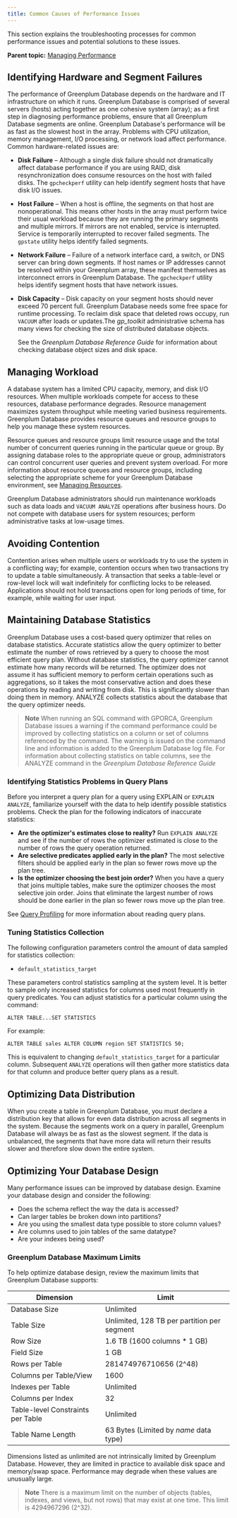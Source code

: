```yaml
---
title: Common Causes of Performance Issues 
---
```


This section explains the troubleshooting processes for common performance issues and potential solutions to these issues.

**Parent topic:** [Managing Performance](partV.html)

## <a id="topic2"></a>Identifying Hardware and Segment Failures 

The performance of Greenplum Database depends on the hardware and IT infrastructure on which it runs. Greenplum Database is comprised of several servers \(hosts\) acting together as one cohesive system \(array\); as a first step in diagnosing performance problems, ensure that all Greenplum Database segments are online. Greenplum Database's performance will be as fast as the slowest host in the array. Problems with CPU utilization, memory management, I/O processing, or network load affect performance. Common hardware-related issues are:

-   **Disk Failure** – Although a single disk failure should not dramatically affect database performance if you are using RAID, disk resynchronization does consume resources on the host with failed disks. The `gpcheckperf` utility can help identify segment hosts that have disk I/O issues.
-   **Host Failure** – When a host is offline, the segments on that host are nonoperational. This means other hosts in the array must perform twice their usual workload because they are running the primary segments and multiple mirrors. If mirrors are not enabled, service is interrupted. Service is temporarily interrupted to recover failed segments. The `gpstate` utility helps identify failed segments.
-   **Network Failure** – Failure of a network interface card, a switch, or DNS server can bring down segments. If host names or IP addresses cannot be resolved within your Greenplum array, these manifest themselves as interconnect errors in Greenplum Database. The `gpcheckperf` utility helps identify segment hosts that have network issues.
-   **Disk Capacity** – Disk capacity on your segment hosts should never exceed 70 percent full. Greenplum Database needs some free space for runtime processing. To reclaim disk space that deleted rows occupy, run `VACUUM` after loads or updates.The *gp\_toolkit* administrative schema has many views for checking the size of distributed database objects.

    See the *Greenplum Database Reference Guide* for information about checking database object sizes and disk space.


## <a id="topic3"></a>Managing Workload 

A database system has a limited CPU capacity, memory, and disk I/O resources. When multiple workloads compete for access to these resources, database performance degrades. Resource management maximizes system throughput while meeting varied business requirements. Greenplum Database provides resource queues and resource groups to help you manage these system resources.

Resource queues and resource groups limit resource usage and the total number of concurrent queries running in the particular queue or group. By assigning database roles to the appropriate queue or group, administrators can control concurrent user queries and prevent system overload. For more information about resource queues and resource groups, including selecting the appropriate scheme for your Greenplum Database environment, see [Managing Resources](wlmgmt.html).

Greenplum Database administrators should run maintenance workloads such as data loads and `VACUUM ANALYZE` operations after business hours. Do not compete with database users for system resources; perform administrative tasks at low-usage times.

## <a id="topic4"></a>Avoiding Contention 

Contention arises when multiple users or workloads try to use the system in a conflicting way; for example, contention occurs when two transactions try to update a table simultaneously. A transaction that seeks a table-level or row-level lock will wait indefinitely for conflicting locks to be released. Applications should not hold transactions open for long periods of time, for example, while waiting for user input.

## <a id="topic5"></a>Maintaining Database Statistics 

Greenplum Database uses a cost-based query optimizer that relies on database statistics. Accurate statistics allow the query optimizer to better estimate the number of rows retrieved by a query to choose the most efficient query plan. Without database statistics, the query optimizer cannot estimate how many records will be returned. The optimizer does not assume it has sufficient memory to perform certain operations such as aggregations, so it takes the most conservative action and does these operations by reading and writing from disk. This is significantly slower than doing them in memory. ANALYZE collects statistics about the database that the query optimizer needs.

> **Note** When running an SQL command with GPORCA, Greenplum Database issues a warning if the command performance could be improved by collecting statistics on a column or set of columns referenced by the command. The warning is issued on the command line and information is added to the Greenplum Database log file. For information about collecting statistics on table columns, see the ANALYZE command in the *Greenplum Database Reference Guide*

### <a id="topic6"></a>Identifying Statistics Problems in Query Plans 

Before you interpret a query plan for a query using EXPLAIN or `EXPLAIN ANALYZE`, familiarize yourself with the data to help identify possible statistics problems. Check the plan for the following indicators of inaccurate statistics:

-   **Are the optimizer's estimates close to reality?** Run `EXPLAIN ANALYZE` and see if the number of rows the optimizer estimated is close to the number of rows the query operation returned.
-   **Are selective predicates applied early in the plan?** The most selective filters should be applied early in the plan so fewer rows move up the plan tree.
-   **Is the optimizer choosing the best join order?** When you have a query that joins multiple tables, make sure the optimizer chooses the most selective join order. Joins that eliminate the largest number of rows should be done earlier in the plan so fewer rows move up the plan tree.

See [Query Profiling](query/topics/query-profiling.html) for more information about reading query plans.

### <a id="topic7"></a>Tuning Statistics Collection 

The following configuration parameters control the amount of data sampled for statistics collection:

-   `default_statistics_target`

These parameters control statistics sampling at the system level. It is better to sample only increased statistics for columns used most frequently in query predicates. You can adjust statistics for a particular column using the command:

`ALTER TABLE...SET STATISTICS`

For example:

```
ALTER TABLE sales ALTER COLUMN region SET STATISTICS 50;

```

This is equivalent to changing `default_statistics_target` for a particular column. Subsequent `ANALYZE` operations will then gather more statistics data for that column and produce better query plans as a result.

## <a id="topic8"></a>Optimizing Data Distribution 

When you create a table in Greenplum Database, you must declare a distribution key that allows for even data distribution across all segments in the system. Because the segments work on a query in parallel, Greenplum Database will always be as fast as the slowest segment. If the data is unbalanced, the segments that have more data will return their results slower and therefore slow down the entire system.

## <a id="topic9"></a>Optimizing Your Database Design 

Many performance issues can be improved by database design. Examine your database design and consider the following:

-   Does the schema reflect the way the data is accessed?
-   Can larger tables be broken down into partitions?
-   Are you using the smallest data type possible to store column values?
-   Are columns used to join tables of the same datatype?
-   Are your indexes being used?

### <a id="topic10"></a>Greenplum Database Maximum Limits 

To help optimize database design, review the maximum limits that Greenplum Database supports:

|Dimension|Limit|
|---------|-----|
|Database Size|Unlimited|
|Table Size|Unlimited, 128 TB per partition per segment|
|Row Size|1.6 TB \(1600 columns \* 1 GB\)|
|Field Size|1 GB|
|Rows per Table|281474976710656 \(2^48\)|
|Columns per Table/View|1600|
|Indexes per Table|Unlimited|
|Columns per Index|32|
|Table-level Constraints per Table|Unlimited|
|Table Name Length|63 Bytes \(Limited by *name* data type\)|

Dimensions listed as unlimited are not intrinsically limited by Greenplum Database. However, they are limited in practice to available disk space and memory/swap space. Performance may degrade when these values are unusually large.

> **Note** There is a maximum limit on the number of objects \(tables, indexes, and views, but not rows\) that may exist at one time. This limit is 4294967296 \(2^32\).

